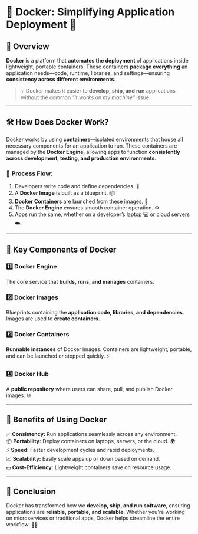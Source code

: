 # 🐳 Docker: Simplifying Application Deployment 🚀

## 📖 Overview

**Docker** is a platform that **automates the deployment** of applications inside lightweight, portable containers. These containers **package everything** an application needs—code, runtime, libraries, and settings—ensuring **consistency across different environments**.

> 💡 Docker makes it easier to **develop, ship, and run** applications without the common _"it works on my machine"_ issue.

---

## 🛠️ How Does Docker Work?

Docker works by using **containers**—isolated environments that house all necessary components for an application to run. These containers are managed by the **Docker Engine**, allowing apps to function **consistently across development, testing, and production environments**.

### 🔄 **Process Flow:**

1. Developers write code and define dependencies. 📝
2. A **Docker Image** is built as a blueprint. 📦
3. **Docker Containers** are launched from these images. 🚀
4. The **Docker Engine** ensures smooth container operation. ⚙️
5. Apps run the same, whether on a developer’s laptop 💻 or cloud servers ☁️.

---

## 🧩 Key Components of Docker

### 1️⃣ **Docker Engine**

The core service that **builds, runs, and manages** containers.

### 2️⃣ **Docker Images**

Blueprints containing the **application code, libraries, and dependencies**. Images are used to **create containers**.

### 3️⃣ **Docker Containers**

**Runnable instances** of Docker images. Containers are lightweight, portable, and can be launched or stopped quickly. ⚡

### 4️⃣ **Docker Hub**

A **public repository** where users can share, pull, and publish Docker images. 🌐

---

## 🎯 Benefits of Using Docker

✅ **Consistency:** Run applications seamlessly across any environment.  
📦 **Portability:** Deploy containers on laptops, servers, or the cloud. 🌍  
⚡ **Speed:** Faster development cycles and rapid deployments.  
📈 **Scalability:** Easily scale apps up or down based on demand.  
💷 **Cost-Efficiency:** Lightweight containers save on resource usage.

---

## 🔔 Conclusion

Docker has transformed how we **develop, ship, and run software**, ensuring applications are **reliable, portable, and scalable**. Whether you're working on microservices or traditional apps, Docker helps streamline the entire workflow. 🐳🚀
